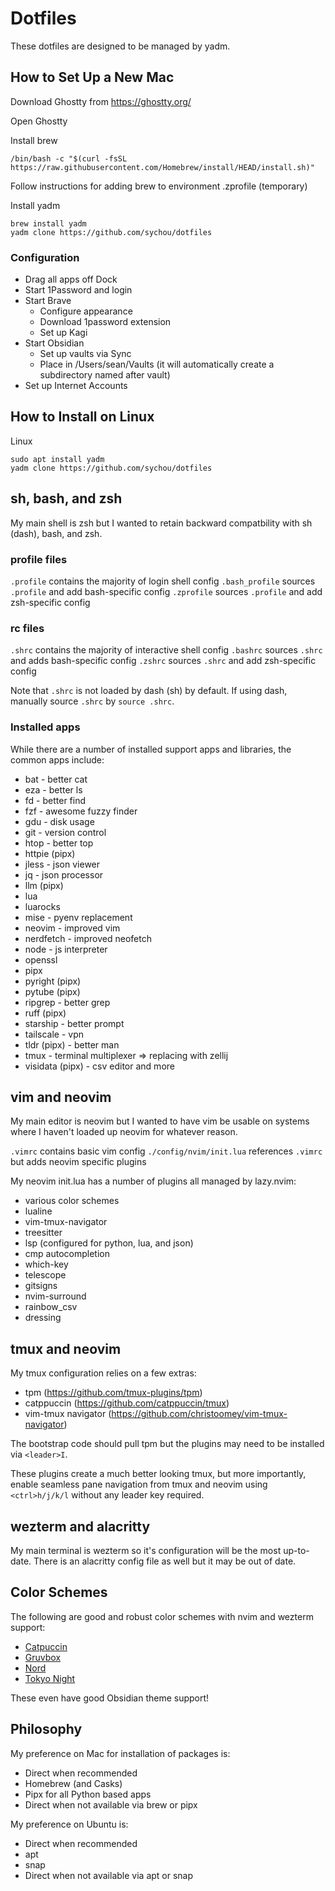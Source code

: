 # Dotfiles

These dotfiles are designed to be managed by yadm.

## How to Set Up a New Mac

Download Ghostty from https://ghostty.org/

Open Ghostty

Install brew

```
/bin/bash -c "$(curl -fsSL https://raw.githubusercontent.com/Homebrew/install/HEAD/install.sh)"
```

Follow instructions for adding brew to environment .zprofile (temporary)

Install yadm

```
brew install yadm
yadm clone https://github.com/sychou/dotfiles
```

### Configuration

- Drag all apps off Dock
- Start 1Password and login
- Start Brave
    - Configure appearance
    - Download 1password extension
    - Set up Kagi
- Start Obsidian
    - Set up vaults via Sync
    - Place in /Users/sean/Vaults (it will automatically create a subdirectory named after vault)
- Set up Internet Accounts

## How to Install on Linux

Linux

```
sudo apt install yadm
yadm clone https://github.com/sychou/dotfiles
```

## sh, bash, and zsh

My main shell is zsh but I wanted to retain backward compatbility with sh
(dash), bash, and zsh.

### profile files

`.profile` contains the majority of login shell config
`.bash_profile` sources `.profile` and add bash-specific config
`.zprofile` sources `.profile` and add zsh-specific config

### rc files

`.shrc` contains the majority of interactive shell config
`.bashrc` sources `.shrc` and adds bash-specific config
`.zshrc` sources `.shrc` and add zsh-specific config

Note that `.shrc` is not loaded by dash (sh) by default. If using dash, manually
source `.shrc` by `source .shrc`.

### Installed apps

While there are a number of installed support apps and libraries, the common
apps include:

- bat - better cat
- eza - better ls
- fd - better find
- fzf - awesome fuzzy finder
- gdu - disk usage
- git - version control
- htop - better top
- httpie (pipx)
- jless - json viewer
- jq - json processor
- llm (pipx)
- lua
- luarocks
- mise - pyenv replacement
- neovim - improved vim
- nerdfetch - improved neofetch
- node - js interpreter
- openssl
- pipx
- pyright (pipx)
- pytube (pipx)
- ripgrep - better grep
- ruff (pipx)
- starship - better prompt
- tailscale - vpn
- tldr (pipx) - better man
- tmux - terminal multiplexer => replacing with zellij
- visidata (pipx) - csv editor and more

## vim and neovim

My main editor is neovim but I wanted to have vim be usable on systems where I
haven't loaded up neovim for whatever reason.

`.vimrc` contains basic vim config
`./config/nvim/init.lua` references `.vimrc` but adds neovim specific plugins

My neovim init.lua has a number of plugins all managed by lazy.nvim:

- various color schemes
- lualine
- vim-tmux-navigator
- treesitter
- lsp (configured for python, lua, and json)
- cmp autocompletion
- which-key
- telescope
- gitsigns
- nvim-surround
- rainbow_csv
- dressing

## tmux and neovim

My tmux configuration relies on a few extras:

- tpm (https://github.com/tmux-plugins/tpm)
- catppuccin (https://github.com/catppuccin/tmux)
- vim-tmux navigator (https://github.com/christoomey/vim-tmux-navigator)

The bootstrap code should pull tpm but the plugins may need to be installed
via `<leader>I`. 

These plugins create a much better looking tmux, but more importantly,
enable seamless pane navigation from tmux and neovim using `<ctrl>h/j/k/l`
without any leader key required.

## wezterm and alacritty

My main terminal is wezterm so it's configuration will be the most up-to-date.
There is an alacritty config file as well but it may be out of date.

## Color Schemes

The following are good and robust color schemes with nvim and wezterm support:

- [Catpuccin](https://catppuccin.com/)
- [Gruvbox](https://github.com/ellisonleao/gruvbox.nvim)
- [Nord](https://www.nordtheme.com/ports/vim)
- [Tokyo Night](https://github.com/folke/tokyonight.nvim)

These even have good Obsidian theme support!

## Philosophy

My preference on Mac for installation of packages is:

- Direct when recommended
- Homebrew (and Casks)
- Pipx for all Python based apps
- Direct when not available via brew or pipx

My preference on Ubuntu is:

- Direct when recommended
- apt
- snap
- Direct when not available via apt or snap
